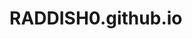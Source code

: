 # RADDISH0.github.io
<!DOCTYPE html>
<html>
<head>
    <link rel="stylesheet" href="https://fonts.googleapis.com/css2?family=Montserrat:wght@600&display=swap">
    <style>
        .image-container {
            display: inline-block;
            position: relative;
        }

        #clickable-image {
            max-width: 100%;
            transition: transform 0.2s cubic-bezier(0.25, 0.75, 0.5, 1.25); /* Match the given animation */
            cursor: pointer;
        }

        #click-counter-container {
            position: absolute;
            top: 70px; /* Adjust top positioning as needed */
            left: 430px; /* Adjust left positioning as needed */
            background-color: #333; /* Dark gray background color */
            color: #fff; /* White text color */
            border-radius: 50px; /* Adjust the border radius to control the roundness */
            padding: 10px; /* Adjust padding as needed */
        }

        #click-counter {
            font-family: 'Montserrat', sans-serif; /* Use Montserrat Semi-Bold or a suitable alternative */
            user-select: none; /* Prevent text selection on iPad Safari */
        }
    </style>
</head>
<body>
    <div class="image-container">
        <img id="clickable-image"<img src="https://bg-so-1.zippyimage.com/2023/10/19/99e96492320ff515b425ded0b5643aba.jpg" alt="Dv9cG3.jpg" border="0" />
        <div id="click-counter-container">
            <div id="click-counter">Clicks: 0</div>
        </div>
    </div>

    <script>
        const clickableImage = document.getElementById("clickable-image");
        const clickCounter = document.getElementById("click-counter");
        let clickCount = 0;

        function shrinkAndExpand() {
            clickableImage.style.transform = "scale(0.8)";
            
            setTimeout(function() {
                clickableImage.style.transform = "scale(1)";
            }, 200); // Match the given animation (0.2 seconds)

            // Increment click count
            clickCount++;
            clickCounter.textContent = `Clicks: ${clickCount}`;
        }

        clickableImage.addEventListener("click", shrinkAndExpand);
    </script>
</body>
</html>
